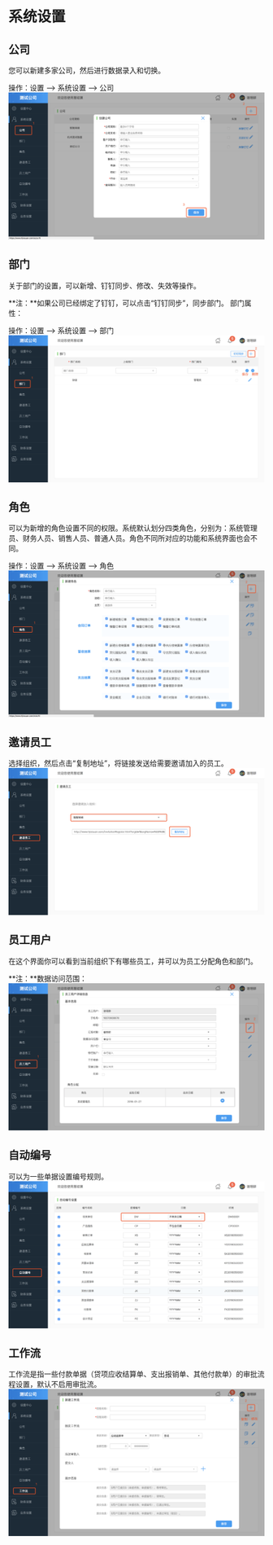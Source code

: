 # 系统设置

## 公司

您可以新建多家公司，然后进行数据录入和切换。

操作：设置 —> 系统设置 —> 公司
![](/img/gongsi.png)

## 部门

关于部门的设置，可以新增、钉钉同步、修改、失效等操作。

**注：**如果公司已经绑定了钉钉，可以点击“钉钉同步”，同步部门。
部门属性：

操作：设置 —> 系统设置 —> 部门
![](/img/bumen.png)

## 角色

可以为新增的角色设置不同的权限。系统默认划分四类角色，分别为：系统管理员、财务人员、销售人员、普通人员。角色不同所对应的功能和系统界面也会不同。

操作：设置 —> 系统设置 —> 角色
![](/img/juese.png)

## 邀请员工

选择组织，然后点击“复制地址”，将链接发送给需要邀请加入的员工。
![](/img/yao_qing_yuan_gong.png)

## 员工用户

在这个界面你可以看到当前组织下有哪些员工，并可以为员工分配角色和部门。

**注：**数据访问范围：
![](/img/yuan_gong_yong_hu.png)

## 自动编号

可以为一些单据设置编号规则。
![](/img/bian_hao.png)

## 工作流

工作流是指一些付款单据（贷项应收结算单、支出报销单、其他付款单）的审批流程设置，默认不启用审批流。
![](/img/gong_zuo_liu.png)